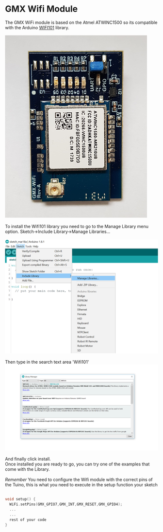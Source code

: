 # GMX Wifi Module

The GMX WiFi module is based on the Atmel ATWINC1500 so its compatible with the Arduino [WIFI101](https://www.arduino.cc/en/Reference/WiFi101) library.<br/><br/>
<img src="https://raw.githubusercontent.com/gimasi/GMX-WIFI/master/assets/gmx_wifi.png"/>
<br/>
<br/>
To install the Wifi101 library you need to go to the Manage Library menu option. Sketch->Include Library->Manage Libraries...
<br/><br/>
<img src="https://raw.githubusercontent.com/gimasi/GMX-WIFI/master/assets/install1.png"/>
<br/>
<br/>
Then type in the search text area 'Wifi101'
<img src="https://raw.githubusercontent.com/gimasi/GMX-WIFI/master/assets/install2.png"/>
<br/>
<br/>
And finally click install.<br/>
Once installed you are ready to go, you can try one of the examples that come with the Library.<br/><br/>
*Remember* You need to configure the Wifi module with the correct pins of the Tuino, this is what you need to execute in the setup function your sketch
```c

void setup() {
  WiFi.setPins(GMX_GPIO7,GMX_INT,GMX_RESET,GMX_GPIO4);
  ...
  ...
  rest of your code
}
```